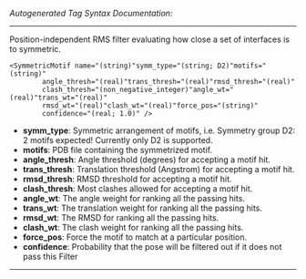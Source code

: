 _Autogenerated Tag Syntax Documentation:_

---
Position-independent RMS filter evaluating how close a set of interfaces is to symmetric.

```
<SymmetricMotif name="(string)"symm_type="(string; D2)"motifs="(string)"
        angle_thresh="(real)"trans_thresh="(real)"rmsd_thresh="(real)"
        clash_thresh="(non_negative_integer)"angle_wt="(real)"trans_wt="(real)"
        rmsd_wt="(real)"clash_wt="(real)"force_pos="(string)"
        confidence="(real; 1.0)" />
```

-   **symm_type**: Symmetric arrangement of motifs, i.e. Symmetry group D2: 2 motifs expected! Currently only D2 is supported.
-   **motifs**: PDB file containing the symmetrized motif.
-   **angle_thresh**: Angle threshold (degrees) for accepting a motif hit.
-   **trans_thresh**: Translation threshold (Angstrom) for accepting a motif hit.
-   **rmsd_thresh**: RMSD threshold for accepting a motif hit.
-   **clash_thresh**: Most clashes allowed for accepting a motif hit.
-   **angle_wt**: The angle weight for ranking all the passing hits.
-   **trans_wt**: The translation weight for ranking all the passing hits.
-   **rmsd_wt**: The RMSD for ranking all the passing hits.
-   **clash_wt**: The clash weight for ranking all the passing hits.
-   **force_pos**: Force the motif to match at a particular position.
-   **confidence**: Probability that the pose will be filtered out if it does not pass this Filter

---
